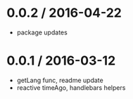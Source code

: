 
0.0.2 / 2016-04-22
==================

  * package updates

0.0.1 / 2016-03-12
==================

  * getLang func, readme update
  * reactive timeAgo, handlebars helpers


